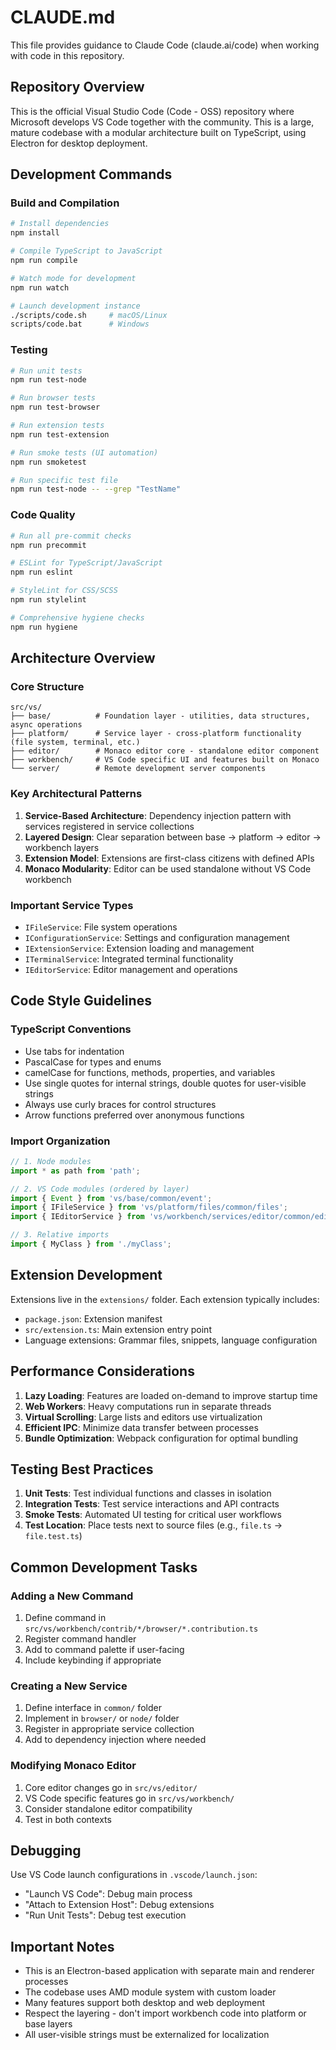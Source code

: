 # CLAUDE.md

This file provides guidance to Claude Code (claude.ai/code) when working with code in this repository.

## Repository Overview

This is the official Visual Studio Code (Code - OSS) repository where Microsoft develops VS Code together with the community. This is a large, mature codebase with a modular architecture built on TypeScript, using Electron for desktop deployment.

## Development Commands

### Build and Compilation
```bash
# Install dependencies
npm install

# Compile TypeScript to JavaScript
npm run compile

# Watch mode for development
npm run watch

# Launch development instance
./scripts/code.sh     # macOS/Linux
scripts/code.bat      # Windows
```

### Testing
```bash
# Run unit tests
npm run test-node

# Run browser tests
npm run test-browser

# Run extension tests
npm run test-extension

# Run smoke tests (UI automation)
npm run smoketest

# Run specific test file
npm run test-node -- --grep "TestName"
```

### Code Quality
```bash
# Run all pre-commit checks
npm run precommit

# ESLint for TypeScript/JavaScript
npm run eslint

# StyleLint for CSS/SCSS
npm run stylelint  

# Comprehensive hygiene checks
npm run hygiene
```

## Architecture Overview

### Core Structure
```
src/vs/
├── base/          # Foundation layer - utilities, data structures, async operations
├── platform/      # Service layer - cross-platform functionality (file system, terminal, etc.)
├── editor/        # Monaco editor core - standalone editor component
├── workbench/     # VS Code specific UI and features built on Monaco
└── server/        # Remote development server components
```

### Key Architectural Patterns

1. **Service-Based Architecture**: Dependency injection pattern with services registered in service collections
2. **Layered Design**: Clear separation between base → platform → editor → workbench layers
3. **Extension Model**: Extensions are first-class citizens with defined APIs
4. **Monaco Modularity**: Editor can be used standalone without VS Code workbench

### Important Service Types
- `IFileService`: File system operations
- `IConfigurationService`: Settings and configuration management
- `IExtensionService`: Extension loading and management
- `ITerminalService`: Integrated terminal functionality
- `IEditorService`: Editor management and operations

## Code Style Guidelines

### TypeScript Conventions
- Use tabs for indentation
- PascalCase for types and enums
- camelCase for functions, methods, properties, and variables
- Use single quotes for internal strings, double quotes for user-visible strings
- Always use curly braces for control structures
- Arrow functions preferred over anonymous functions

### Import Organization
```typescript
// 1. Node modules
import * as path from 'path';

// 2. VS Code modules (ordered by layer)
import { Event } from 'vs/base/common/event';
import { IFileService } from 'vs/platform/files/common/files';
import { IEditorService } from 'vs/workbench/services/editor/common/editorService';

// 3. Relative imports
import { MyClass } from './myClass';
```

## Extension Development

Extensions live in the `extensions/` folder. Each extension typically includes:
- `package.json`: Extension manifest
- `src/extension.ts`: Main extension entry point
- Language extensions: Grammar files, snippets, language configuration

## Performance Considerations

1. **Lazy Loading**: Features are loaded on-demand to improve startup time
2. **Web Workers**: Heavy computations run in separate threads
3. **Virtual Scrolling**: Large lists and editors use virtualization
4. **Efficient IPC**: Minimize data transfer between processes
5. **Bundle Optimization**: Webpack configuration for optimal bundling

## Testing Best Practices

1. **Unit Tests**: Test individual functions and classes in isolation
2. **Integration Tests**: Test service interactions and API contracts
3. **Smoke Tests**: Automated UI testing for critical user workflows
4. **Test Location**: Place tests next to source files (e.g., `file.ts` → `file.test.ts`)

## Common Development Tasks

### Adding a New Command
1. Define command in `src/vs/workbench/contrib/*/browser/*.contribution.ts`
2. Register command handler
3. Add to command palette if user-facing
4. Include keybinding if appropriate

### Creating a New Service
1. Define interface in `common/` folder
2. Implement in `browser/` or `node/` folder
3. Register in appropriate service collection
4. Add to dependency injection where needed

### Modifying Monaco Editor
1. Core editor changes go in `src/vs/editor/`
2. VS Code specific features go in `src/vs/workbench/`
3. Consider standalone editor compatibility
4. Test in both contexts

## Debugging

Use VS Code launch configurations in `.vscode/launch.json`:
- "Launch VS Code": Debug main process
- "Attach to Extension Host": Debug extensions
- "Run Unit Tests": Debug test execution

## Important Notes

- This is an Electron-based application with separate main and renderer processes
- The codebase uses AMD module system with custom loader
- Many features support both desktop and web deployment
- Respect the layering - don't import workbench code into platform or base layers
- All user-visible strings must be externalized for localization